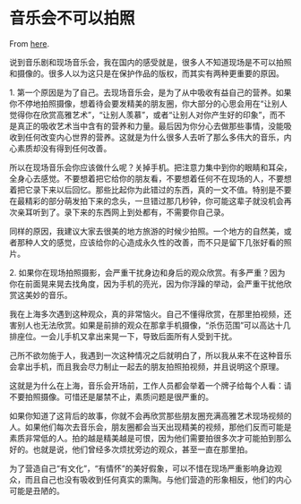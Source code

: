 # 音乐会不可以拍照

From [here](https://yinwang1.substack.com/p/20-05-31).

说到音乐剧和现场音乐会，我在国内的感受就是，很多人不知道现场是不可以拍照和摄像的。很多人以为这只是在保护作品的版权，而其实有两种更重要的原因。

1\. 第一个原因是为了自己。去现场音乐会，是为了从中吸收有益自己的营养。如果你不停地拍照摄像，想着待会要发精美的朋友圈，你大部分的心思会用在“让别人觉得你在欣赏高雅艺术”，“让别人羡慕”，或者“让别人对你产生好的印象”，而不是真正的吸收艺术当中含有的营养和力量。最后因为你分心去做那些事情，没能吸收到任何改变内心世界的营养。这就是为什么很多人去听了那么多伟大的音乐，内心素质却没有得到任何改善。

所以在现场音乐会你应该做什么呢？关掉手机。把注意力集中到你的眼睛和耳朵，全身心去感觉。不要想着把它给你的朋友看，不要想着任何不在现场的人，不要想着把它录下来以后回忆。那些比起你为此错过的东西，真的一文不值。特别是不要在最精彩的部分萌发拍下来的念头，一旦错过那几秒钟，你可能这辈子就没机会再次亲耳听到了。录下来的东西网上到处都有，不需要你自己录。

同样的原因，我建议大家去很美的地方旅游的时候少拍照。一个地方的自然美，或者那种人文的感觉，应该给你的心造成永久性的改善，而不只是留下几张好看的照片。

2\. 如果你在现场拍照摄影，会严重干扰身边和身后的观众欣赏。有多严重？因为你在前面晃来晃去找角度，因为手机的亮光，因为你浮躁的举动，会严重干扰他欣赏这美妙的音乐。

我在上海多次遇到这种观众，真的非常恼火。自己不懂得欣赏，在那里拍视频，还害别人也无法欣赏。如果是前排的观众在那拿手机摄像，“杀伤范围”可以高达十几排座位。一会儿手机又拿出来晃一下，导致后面所有人受到干扰。

己所不欲勿施于人，我遇到一次这种情况之后就明白了，所以我从来不在这种音乐会拿出手机，而且我会尽力制止一起去的朋友拍照拍视频，并且说明这个原理。

这就是为什么在上海，音乐会开场前，工作人员都会举着一个牌子给每个人看：请不要拍照摄像。可惜还是屡禁不止，素质问题是很严重的。

如果你知道了这背后的故事，你就不会再欣赏那些朋友圈充满高雅艺术现场视频的人。如果他们每次去音乐会，朋友圈都会当天出现精美的视频，那他们反而可能是素质非常低的人。拍的越是精美越是可恨，因为他们需要拍很多次才可能拍到那么好的。也就是说，他们曾经多次烦扰旁边的观众，甚至一直在那里拍。

为了营造自己“有文化”，“有情怀”的美好假象，可以不惜在现场严重影响身边观众，而且自己也没有吸收到任何真实的熏陶。与他们营造的形象相反，他们的内心可能是丑陋的。
